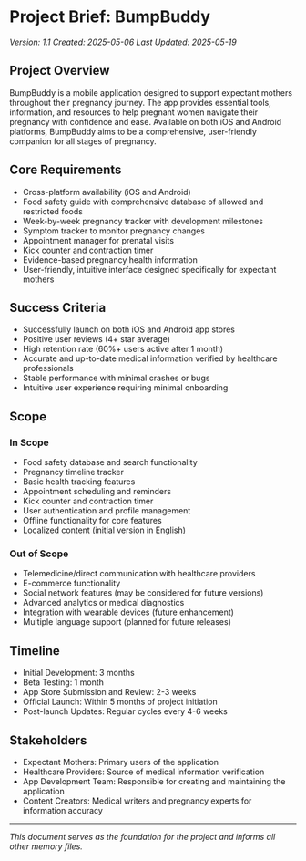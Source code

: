 # Project Brief: BumpBuddy

_Version: 1.1_
_Created: 2025-05-06_
_Last Updated: 2025-05-19_

## Project Overview

BumpBuddy is a mobile application designed to support expectant mothers throughout their pregnancy journey. The app provides essential tools, information, and resources to help pregnant women navigate their pregnancy with confidence and ease. Available on both iOS and Android platforms, BumpBuddy aims to be a comprehensive, user-friendly companion for all stages of pregnancy.

## Core Requirements

- Cross-platform availability (iOS and Android)
- Food safety guide with comprehensive database of allowed and restricted foods
- Week-by-week pregnancy tracker with development milestones
- Symptom tracker to monitor pregnancy changes
- Appointment manager for prenatal visits
- Kick counter and contraction timer
- Evidence-based pregnancy health information
- User-friendly, intuitive interface designed specifically for expectant mothers

## Success Criteria

- Successfully launch on both iOS and Android app stores
- Positive user reviews (4+ star average)
- High retention rate (60%+ users active after 1 month)
- Accurate and up-to-date medical information verified by healthcare professionals
- Stable performance with minimal crashes or bugs
- Intuitive user experience requiring minimal onboarding

## Scope

### In Scope

- Food safety database and search functionality
- Pregnancy timeline tracker
- Basic health tracking features
- Appointment scheduling and reminders
- Kick counter and contraction timer
- User authentication and profile management
- Offline functionality for core features
- Localized content (initial version in English)

### Out of Scope

- Telemedicine/direct communication with healthcare providers
- E-commerce functionality
- Social network features (may be considered for future versions)
- Advanced analytics or medical diagnostics
- Integration with wearable devices (future enhancement)
- Multiple language support (planned for future releases)

## Timeline

- Initial Development: 3 months
- Beta Testing: 1 month
- App Store Submission and Review: 2-3 weeks
- Official Launch: Within 5 months of project initiation
- Post-launch Updates: Regular cycles every 4-6 weeks

## Stakeholders

- Expectant Mothers: Primary users of the application
- Healthcare Providers: Source of medical information verification
- App Development Team: Responsible for creating and maintaining the application
- Content Creators: Medical writers and pregnancy experts for information accuracy

---

_This document serves as the foundation for the project and informs all other memory files._

